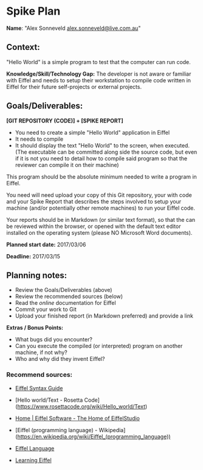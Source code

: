 Spike Plan
==============

**Name**: "Alex Sonneveld <alex.sonneveld@live.com.au>"

## Context:
"Hello World" is a simple program to test that the computer can run code.

**Knowledge/Skill/Technology Gap:**
The developer is not aware or familiar with Eiffel and needs to setup their
workstation to compile code written in Eiffel for their future self-projects or
external projects.

## Goals/Deliverables:
**[GIT REPOSITORY (CODE)] + [SPIKE REPORT]**
- You need to create a simple "Hello World" application in Eiffel
- It needs to compile
- It should display the text "Hello World" to the screen, when executed.
  (The executable can be committed along side the source code, but even if it is
  not you need to detail how to compile said program so that the reviewer can
  compile it on their machine)

This program should be the absolute minimum needed to write a program in Eiffel.

You need will need upload your copy of this Git repository, your with code and
your Spike Report that describes the steps involved to setup your machine
(and/or potentially other remote machines) to run your Eiffel code.

Your reports should be in Markdown (or similar text format), so that the can be
reviewed within the browser, or opened with the default text editor installed on
the operating system (please NO Microsoft Word documents).

**Planned start date:**  2017/03/06

**Deadline:**  2017/03/15

## Planning notes:
- Review the Goals/Deliverables (above)
- Review the recommended sources (below)
- Read the _online_ documentation for Eiffel
- Commit your work to Git
- Upload your finished report (in Markdown preferred) and provide a link

**Extras / Bonus Points:**

- What bugs did you encounter?
- Can you execute the compiled (or interpreted) program on another machine, if
  not why?
- Who and why did they invent Eiffel?

### Recommend sources:
- [Eiffel Syntax Guide](http://eiffel-guide.com/)

- [Hello world/Text - Rosetta Code]
  (https://www.rosettacode.org/wiki/Hello_world/Text)

- [Home | Eiffel Software - The Home of EiffelStudio](https://www.eiffel.com/)

- [Eiffel (programming language) - Wikipedia]
  (https://en.wikipedia.org/wiki/Eiffel_(programming_language))

- [Eiffel Language](http://wiki.c2.com/?EiffelLanguage)

- [Learning Eiffel](https://www.eiffel.org/doc/eiffel/Learning%20Eiffel)
